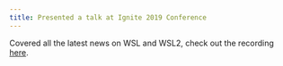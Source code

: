 ```yaml
---
title: Presented a talk at Ignite 2019 Conference
---
```

Covered all the latest news on WSL and WSL2, check out the recording [here](https://myignite.techcommunity.microsoft.com/sessions/81325?source=sessions).